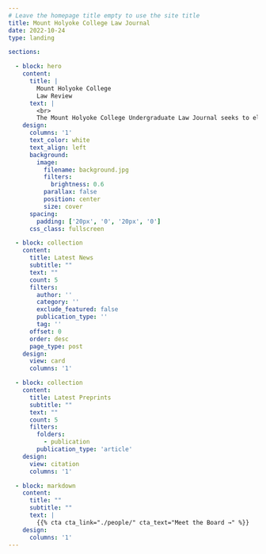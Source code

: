 ```yaml
---
# Leave the homepage title empty to use the site title
title: Mount Holyoke College Law Journal
date: 2022-10-24
type: landing

sections:

  - block: hero
    content:
      title: |
        Mount Holyoke College 
        Law Review
      text: |
        <br>
        The Mount Holyoke College Undergraduate Law Journal seeks to elevate the voices of Mount Holyoke College students in the field of legal scholarship.
    design:
      columns: '1'
      text_color: white
      text_align: left
      background:
        image: 
          filename: background.jpg
          filters:
            brightness: 0.6
          parallax: false
          position: center
          size: cover
      spacing:
        padding: ['20px', '0', '20px', '0']
      css_class: fullscreen

  - block: collection
    content:
      title: Latest News
      subtitle: ""
      text: ""
      count: 5
      filters:
        author: ''
        category: ''
        exclude_featured: false
        publication_type: ''
        tag: ''
      offset: 0
      order: desc
      page_type: post
    design:
      view: card
      columns: '1'

  - block: collection
    content:
      title: Latest Preprints
      subtitle: ""
      text: ""
      count: 5
      filters:
        folders:
          - publication
        publication_type: 'article'
    design:
      view: citation
      columns: '1'

  - block: markdown
    content:
      title: ""
      subtitle: ""
      text: |
        {{% cta cta_link="./people/" cta_text="Meet the Board →" %}}
    design:
      columns: '1'
---
```

